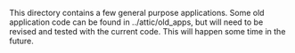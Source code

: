 This directory contains a few general purpose applications. Some old application code can be found in ../attic/old_apps, but will need to be revised and tested with the current code. This will happen some time in the future.

